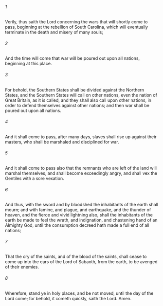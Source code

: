 ###### 1
Verily, thus saith the Lord concerning the wars that will shortly come to pass, beginning at the rebellion of South Carolina, which will eventually terminate in the death and misery of many souls;

###### 2
And the time will come that war will be poured out upon all nations, beginning at this place.

###### 3
For behold, the Southern States shall be divided against the Northern States, and the Southern States will call on other nations, even the nation of Great Britain, as it is called, and they shall also call upon other nations, in order to defend themselves against other nations; and then war shall be poured out upon all nations.

###### 4
And it shall come to pass, after many days, slaves shall rise up against their masters, who shall be marshaled and disciplined for war.

###### 5
And it shall come to pass also that the remnants who are left of the land will marshal themselves, and shall become exceedingly angry, and shall vex the Gentiles with a sore vexation.

###### 6
And thus, with the sword and by bloodshed the inhabitants of the earth shall mourn; and with famine, and plague, and earthquake, and the thunder of heaven, and the fierce and vivid lightning also, shall the inhabitants of the earth be made to feel the wrath, and indignation, and chastening hand of an Almighty God, until the consumption decreed hath made a full end of all nations;

###### 7
That the cry of the saints, and of the blood of the saints, shall cease to come up into the ears of the Lord of Sabaoth, from the earth, to be avenged of their enemies.

###### 8
Wherefore, stand ye in holy places, and be not moved, until the day of the Lord come; for behold, it cometh quickly, saith the Lord. Amen.

